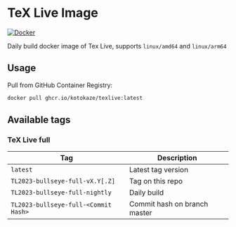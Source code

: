 # TeX Live Image
[![Docker](https://github.com/kotokaze/texlive/actions/workflows/publish.yml/badge.svg?event=schedule)](https://github.com/kotokaze/texlive/actions/workflows/publish.yml)  

Daily build docker image of Tex Live, supports `linux/amd64` and `linux/arm64`  

## Usage
Pull from GitHub Container Registry:

```bash
docker pull ghcr.io/kotokaze/texlive:latest
```

## Available tags
### TeX Live full

| Tag | Description |
| --- | --- |
| `latest` | Latest tag version |
| `TL2023-bullseye-full-vX.Y[.Z]` | Tag on this repo |
| `TL2023-bullseye-full-nightly` | Daily build |
| `TL2023-bullseye-full-<Commit Hash>` | Commit hash on branch master |
